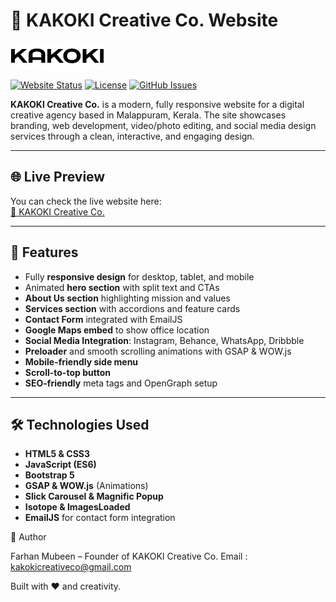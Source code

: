 # 🎨 KAKOKI Creative Co. Website

![KAKOKI Logo](assets/img/logo.png)

[![Website Status](https://img.shields.io/badge/status-live-brightgreen)](#)
[![License](https://img.shields.io/badge/license-MIT-blue)](#)
[![GitHub Issues](https://img.shields.io/github/issues/farhan-mubeen/kakoki-mini)](#)

**KAKOKI Creative Co.** is a modern, fully responsive website for a digital creative agency based in Malappuram, Kerala. The site showcases branding, web development, video/photo editing, and social media design services through a clean, interactive, and engaging design.

---

## 🌐 Live Preview

You can check the live website here:  
[🔗 KAKOKI Creative Co.](https://kakokicreative.live/)

---

## 🎯 Features

- Fully **responsive design** for desktop, tablet, and mobile  
- Animated **hero section** with split text and CTAs  
- **About Us section** highlighting mission and values  
- **Services section** with accordions and feature cards  
- **Contact Form** integrated with EmailJS  
- **Google Maps embed** to show office location  
- **Social Media Integration**: Instagram, Behance, WhatsApp, Dribbble  
- **Preloader** and smooth scrolling animations with GSAP & WOW.js  
- **Mobile-friendly side menu**  
- **Scroll-to-top button**  
- **SEO-friendly** meta tags and OpenGraph setup  

---

## 🛠️ Technologies Used

- **HTML5 & CSS3**  
- **JavaScript (ES6)**  
- **Bootstrap 5**  
- **GSAP & WOW.js** (Animations)  
- **Slick Carousel & Magnific Popup**  
- **Isotope & ImagesLoaded**  
- **EmailJS** for contact form integration  



🙌 Author

Farhan Mubeen – Founder of KAKOKI Creative Co.
Email : kakokicreativeco@gmail.com

Built with ❤️ and creativity.
